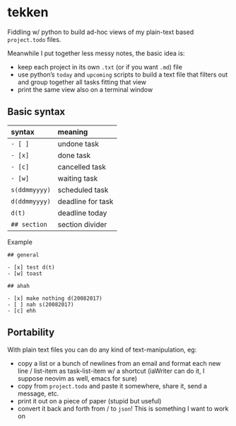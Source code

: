 tekken
======

Fiddling w/ python to build ad-hoc views of my plain-text based `project.todo` files.

Meanwhile I put together less messy notes, the basic idea is:

* keep each project in its own `.txt` (or if you want `.md`) file
* use python’s `today` and `upcoming` scripts to build a text file that filters out and group together all tasks fitting that view
* print the same view also on a terminal window

## Basic syntax

| syntax             | meaning           |                            
|:--                 |:--                |
| `- [ ]`            | undone task       |
| `- [x]`            | done task         |
| `- [c]`            | cancelled task    |
| `- [w]`            | waiting task      |
| `s(ddmmyyyy)`      | scheduled task    |
| `d(ddmmyyyy)`      | deadline for task |
| `d(t)`             | deadline today    |
| `## section`       | section divider   |

Example

```
## general

- [x] test d(t)
- [w] toast

## ahah

- [x] make nothing d(20082017)
- [ ] nah s(20082017)
- [c] ehh

```
 
## Portability

With plain text files you can do any kind of text-manipulation, eg:

* copy a list or a bunch of newlines from an email and format each new line / list-item as task-list-item w/ a shortcut (iaWriter can do it, I suppose neovim as well, emacs for sure)
* copy from `project.todo` and paste it somewhere, share it, send a message, etc.
* print it out on a piece of paper (stupid but useful)
* convert it back and forth from / to `json`! This is something I want to work on